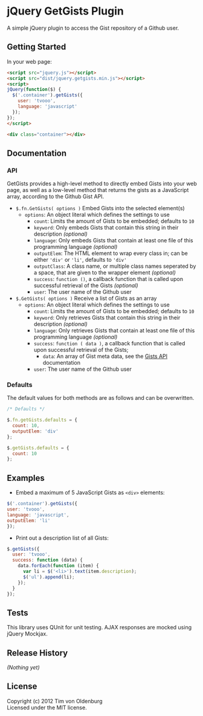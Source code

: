 # jQuery GetGists Plugin

A simple jQuery plugin to access the Gist repository of a Github user.

## Getting Started
In your web page:

```html
<script src="jquery.js"></script>
<script src="dist/jquery.getgists.min.js"></script>
<script>
jQuery(function($) {
  $('.container').getGists({
    user: 'tvooo',
    language: 'javascript'
  });
});
</script>
```
```html
<div class="container"></div>
```

## Documentation

### API
GetGists provides a high-level method to directly embed Gists into your web page, as well as a low-level method that returns the gists as a JavaScript array, according to the Github Gist API.

* `$.fn.GetGists( options )`
  Embed Gists into the selected element(s)
  * `options`: An object literal which defines the settings to use
    * `count`: Limits the amount of Gists to be embedded; defaults to `10`
    * `keyword`: Only embeds Gists that contain this string in their description _(optional)_
    * `language`: Only embeds Gists that contain at least one file of this programming language _(optional)_
    * `outputElem`: The HTML element to wrap every class in; can be either `'div'` or `'li'`, defaults to `'div'`
    * `outputClass`: A class name, or multiple class names seperated by a space, that are given to the wrapper element _(optional)_
    * `success`: `function ()`, a callback function that is called upon successful retrieval of the Gists _(optional)_
    * `user`: The user name of the Github user
* `$.GetGists( options )`
  Receive a list of Gists as an array
  * `options`: An object literal which defines the settings to use
    * `count`: Limits the amount of Gists to be embedded; defaults to `10`
    * `keyword`: Only retrieves Gists that contain this string in their description _(optional)_
    * `language`: Only retrieves Gists that contain at least one file of this programming language _(optional)_
    * `success`: `function ( data )`, a callback function that is called upon successful retrieval of the Gists;
      * `data`: An array of Gist meta data, see the [Gists API](http://developer.github.com/v3/gists/) documentation
    * `user`: The user name of the Github user

### Defaults
The default values for both methods are as follows and can be overwritten.
```javascript
/* Defaults */

$.fn.getGists.defaults = {
  count: 10,
  outputElem: 'div'
};

$.getGists.defaults = {
  count: 10
};
```

## Examples

* Embed a maximum of 5 JavaScript Gists as `<div>` elements:
```javascript
$('.container').getGists({
user: 'tvooo',
language: 'javascript',
outputElem: 'li'
});
```

* Print out a description list of all Gists:
```javascript
$.getGists({
  user: 'tvooo',
  success: function (data) {
    data.forEach(function (item) {
      var li = $('<li>').text(item.description);
      $('ul').append(li);
    });
  }
});
```

## Tests
This library uses QUnit for unit testing. AJAX responses are mocked using jQuery Mockjax.

## Release History
_(Nothing yet)_

## License
Copyright (c) 2012 Tim von Oldenburg  
Licensed under the MIT license.